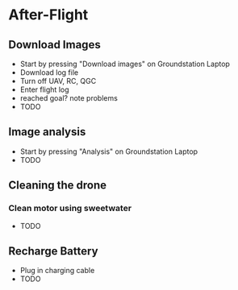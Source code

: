 # After-Flight

## Download Images

* Start by pressing "Download images" on Groundstation Laptop
* Download log file
* Turn off UAV, RC, QGC
* Enter flight log
* reached goal? note problems
* TODO

## Image analysis

* Start by pressing "Analysis" on Groundstation Laptop
* TODO

## Cleaning the drone

### Clean motor using sweetwater

* TODO

## Recharge Battery

* Plug in charging cable
* TODO

